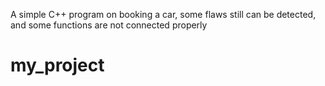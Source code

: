 A simple C++ program on booking a car, some flaws still can be detected, and some functions are not connected properly

# my_project
